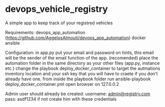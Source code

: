 # devops_vehicle_registry
A simple app to keep track of your registred vehicles

Requirements:
devops_app_automation (https://github.com/AggelosAlmouti/devops_app_automation)
docker
ansible

Configuration:
in app.py put your email and password on hints, this email will be the sender of the email function of the app.
(recomended) place the automation folder in the same directory as your other files (app.py, instance etc.)
change the playbook deploy_docker_container to target the autmations inventory location and your ssh key that you will have to craete
  if you don't already have one.
from inside the playbook folder run ansible-playbook deploy_docker_container.yml
open browser on 127.0.0.2

Admin user should already be created: username: admin@registry.com pass: asdf1234
  if not create him with these credentials
